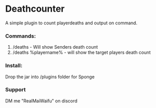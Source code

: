 # Deathcounter

A simple plugin to count playerdeaths and output on command. 

### Commands:

1. /deaths - Will show Senders death count
2. /deaths %playername% - will show the target players death count 
### Install:

Drop the jar into /plugins folder for Sponge

### Support
DM me "RealMaiWaifu" on discord